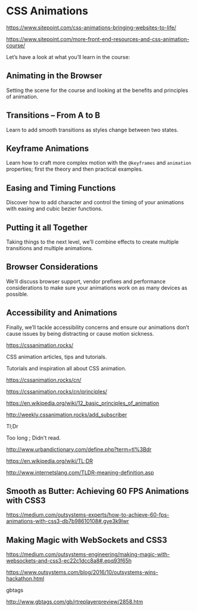 # CSS Animations  



https://www.sitepoint.com/css-animations-bringing-websites-to-life/



https://www.sitepoint.com/more-front-end-resources-and-css-animation-course/




Let’s have a look at what you’ll learn in the course:


## Animating in the Browser

Setting the scene for the course and looking at the benefits and principles of animation.

## Transitions – From A to B

Learn to add smooth transitions as styles change between two states.

## Keyframe Animations

Learn how to craft more complex motion with the `@keyframes` and `animation` properties; first the theory and then practical examples.

## Easing and Timing Functions

Discover how to add character and control the timing of your animations with easing and cubic bezier functions.

## Putting it all Together

Taking things to the next level, we’ll combine effects to create multiple transitions and multiple animations.

## Browser Considerations

We’ll discuss browser support, vendor prefixes and performance considerations to make sure your animations work on as many devices as possible.

## Accessibility and Animations

Finally, we’ll tackle accessibility concerns and ensure our animations don’t cause issues by being distracting or cause motion sickness.



https://cssanimation.rocks/


CSS animation articles, tips and tutorials. 

Tutorials and inspiration all about CSS animation.



https://cssanimation.rocks/cn/

https://cssanimation.rocks/cn/principles/

https://en.wikipedia.org/wiki/12_basic_principles_of_animation

http://weekly.cssanimation.rocks/add_subscriber






Tl;Dr

Too long ; Didn't read. 


http://www.urbandictionary.com/define.php?term=tl%3Bdr

https://en.wikipedia.org/wiki/TL;DR

http://www.internetslang.com/TLDR-meaning-definition.asp








## Smooth as Butter: Achieving 60 FPS Animations with CSS3

https://medium.com/outsystems-experts/how-to-achieve-60-fps-animations-with-css3-db7b98610108#.gye3k9lwr


## Making Magic with WebSockets and CSS3

https://medium.com/outsystems-engineering/making-magic-with-websockets-and-css3-ec22c1dcc8a8#.epq93f65h

https://www.outsystems.com/blog/2016/10/outsystems-wins-hackathon.html







gbtags

http://www.gbtags.com/gb/rtreplayerpreview/2858.htm

